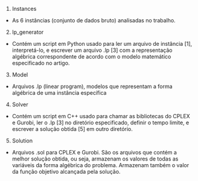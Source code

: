 1) Instances
- As 6 instâncias (conjunto de dados bruto) analisadas no trabalho.

2) lp_generator
- Contém um script em Python usado para ler um arquivo de instância [1], interpretá-lo, e escrever um arquivo .lp [3] com a representação algébrica correspondente de acordo com o modelo matemático especificado no artigo.

3) Model
- Arquivos .lp (linear program), modelos que representam a forma algébrica de uma instância específica

4) Solver
- Contém um script em C++ usado para chamar as bibliotecas do CPLEX e Gurobi, ler o .lp [3] no diretório especificado, definir o tempo limite, e escrever a solução obtida [5] em outro diretório.

5) Solution
- Arquivos .sol para CPLEX e Gurobi. São os arquivos que contém a melhor solução obtida, ou seja, armazenam os valores de todas as variáveis da forma algébrica do problema. Armazenam também o valor da função objetivo alcançada pela solução.
